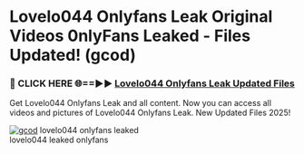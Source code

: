 # Lovelo044 Onlyfans Leak Original Videos 0nlyFans Leaked - Files Updated! (gcod)

<h3>🔴 CLICK HERE 🌐==►► <a href="https://tinyurl.com/2wckxsce" rel="nofollow">Lovelo044 Onlyfans Leak Updated Files</a></h3>

Get Lovelo044 Onlyfans Leak and all content. Now you can access all videos and pictures of Lovelo044 Onlyfans Leak. New Updated Files 2025!

[![gcod](https://i.imgur.com/AFduVYN.gif)](https://tinyurl.com/2wckxsce)
lovelo044 onlyfans leaked<br>
lovelo044 leaked onlyfans
